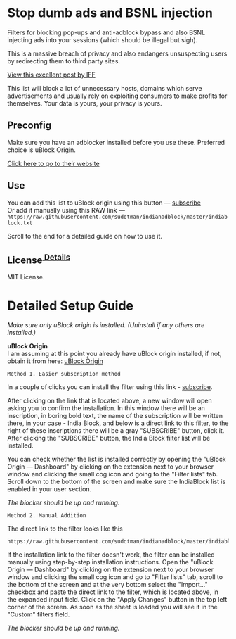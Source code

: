 # Stop dumb ads and BSNL injection

Filters for blocking pop-ups and anti-adblock bypass and also BSNL injecting ads into your sessions (which should be illegal but sigh).

This is a massive breach of privacy and also endangers unsuspecting users by redirecting them to third party sites.

[View this excellent post by IFF](https://internetfreedom.in/taking-a-closer-look-at-bsnls-code-injections-savetheinternet-2/)

This list will block a lot of unnecessary hosts, domains which serve advertisements and usually rely on exploiting consumers to make profits for themselves. Your data is yours, your privacy is yours. 

## Preconfig

Make sure you have an adblocker installed before you use these. Preferred choice is uBlock Origin. <br> 

<a href="https://ublockorigin.com/" target="_blank">Click here to go to their website</a>

## Use

You can add this list to uBlock origin using this button — <a href="https://subscribe.adblockplus.org/?location=https://raw.githubusercontent.com/sudotman/indianadblock/master/indiablock.txt&title=India%20Block/" target="_blank">subscribe</a><br>Or add it manually using this RAW link — `https://raw.githubusercontent.com/sudotman/indianadblock/master/indiablock.txt`


Scroll to the end for a detailed guide on how to use it.

## License<sup>[ Details](https://github.com/sudotman/indianadblock/blob/master/LICENSE.md)</sup>

MIT License.

# Detailed Setup Guide
_Make sure only uBlock origin is installed. (Uninstall if any others are installed.)_

**uBlock Origin**
<br> I am assuming at this point you already have uBlock origin installed, if not, obtain it from here: <a href="https://ublockorigin.com/" target="_blank">uBlock Origin</a>


`Method 1. Easier subscription method`

In a couple of clicks you can install the filter using this link - [subscribe](https://subscribe.adblockplus.org/?location=https://raw.githubusercontent.com/sudotman/indianadblock/master/indiablock.txt&title=India%20Block).

After clicking on the link that is located above, a new window will open asking you to confirm the installation. In this window there will be an inscription, in boring bold text, the name of the subscription will be written there, in your case - India Block, and below is a direct link to this filter, to the right of these inscriptions there will be a gray "SUBSCRIBE" button, click it. After clicking the "SUBSCRIBE" button, the India Block filter list will be installed.

You can check whether the list is installed correctly by opening the "uBlock Origin — Dashboard" by clicking on the extension next to your browser window and clicking the small cog icon and going to the "Filter lists" tab. Scroll down to the bottom of the screen and make sure the IndiaBlock list is enabled in your user section.

_The blocker should be up and running._

`Method 2. Manual Addition`

The direct link to the filter looks like this
```
https://raw.githubusercontent.com/sudotman/indianadblock/master/indiablock.txt
```

If the installation link to the filter doesn't work, the filter can be installed manually using step-by-step installation instructions. Open the "uBlock Origin — Dashboard" by clicking on the extension next to your browser window and clicking the small cog icon and go to "Filter lists" tab, scroll to the bottom of the screen and at the very bottom select the "Import..." checkbox and paste the direct link to the filter, which is located above, in the expanded input field. Click on the "Apply Changes" button in the top left corner of the screen. As soon as the sheet is loaded you will see it in the "Custom" filters field.

_The blocker should be up and running._